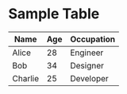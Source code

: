 # Sample Table
<table>
    <thead>
        <tr>
            <th>Name</th>
            <th>Age</th>
            <th>Occupation</th>
        </tr>
    </thead>
    <tbody>
        <tr>
            <td>Alice</td>
            <td>28</td>
            <td>Engineer</td>
        </tr>
        <tr>
            <td>Bob</td>
            <td>34</td>
            <td>Designer</td>
        </tr>
        <tr>
            <td>Charlie</td>
            <td>25</td>
            <td>Developer</td>
        </tr>
    </tbody>
</table>
